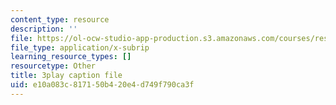 ```yaml
---
content_type: resource
description: ''
file: https://ol-ocw-studio-app-production.s3.amazonaws.com/courses/res-18-006-calculus-revisited-single-variable-calculus-fall-2010/e10a083c817150b420e4d749f790ca3f_3Dz59nKUafo.srt
file_type: application/x-subrip
learning_resource_types: []
resourcetype: Other
title: 3play caption file
uid: e10a083c-8171-50b4-20e4-d749f790ca3f
---
```

